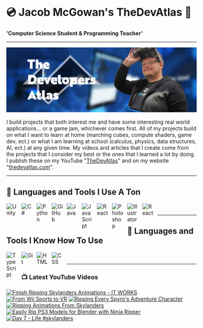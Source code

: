 # 💿 Jacob McGowan's TheDevAtlas 💽

**'Computer Science Student & Programming Teacher'**

---

!["Banner"](/photos/banner.png)

I build projects that both interest me and have some interesting real world applications... or a game jam, whichever comes first. All of my projects build on what I want to learn at home (marching cubes, compute shaders, game dev, ect.) or what I am learning at school (calculus, physics, data structures, AI, ect.) at any given time. My videos and articles that I create come from the projects that I consider my best or the ones that I learned a lot by doing. I publish these on my YouTube "[TheDevAtlas](https://www.youtube.com/@thedevatlas)" and on my website "[thedevatlas.com](https://www.thedevatlas.com/)".

---

## 💾 Languages and Tools I Use A Ton

<img align="left" alt="Unity" width="30px" style="padding-right:10px;" src="https://cdn.jsdelivr.net/gh/devicons/devicon@latest/icons/unity/unity-original.svg" />
<img align="left" alt="C#" width="30px" style="padding-right:10px;" src="https://cdn.jsdelivr.net/gh/devicons/devicon@latest/icons/csharp/csharp-original.svg" />
<img align="left" alt="Python" width="30px" style="padding-right:10px;" src="https://cdn.jsdelivr.net/gh/devicons/devicon@latest/icons/python/python-original.svg" />
<img align="left" alt="GitHub" width="30px" style="padding-right:10px;" src="https://cdn.jsdelivr.net/gh/devicons/devicon/icons/github/github-original.svg" />
<img align="left" alt="Java" width="30px" style="padding-right:10px;" src="https://cdn.jsdelivr.net/gh/devicons/devicon/icons/java/java-original.svg"/>
<img align="left" alt="JavaScript" width="30px" style="padding-right:10px;" src="https://cdn.jsdelivr.net/gh/devicons/devicon/icons/javascript/javascript-plain.svg" />
<img align="left" alt="React" width="30px" style="padding-right:10px;" src="https://cdn.jsdelivr.net/gh/devicons/devicon/icons/react/react-original.svg" />
<img align="left" alt="Photoshop" width="30px" style="padding-right:10px;" src="https://cdn.jsdelivr.net/gh/devicons/devicon@latest/icons/photoshop/photoshop-original.svg" />
<img align="left" alt="Illustrator" width="30px" style="padding-right:10px;" src="https://cdn.jsdelivr.net/gh/devicons/devicon@latest/icons/illustrator/illustrator-plain.svg" />
<img align="left" alt="React" width="30px" style="padding-right:10px;" src="https://cdn.jsdelivr.net/gh/devicons/devicon@latest/icons/premierepro/premierepro-original.svg" />

<br />

---

## 🧠 Languages and Tools I Know How To Use

<img align="left" alt="TypeScript" width="30px" style="padding-right:10px;" src="https://cdn.jsdelivr.net/gh/devicons/devicon/icons/typescript/typescript-plain.svg" />
<img align="left" alt="Git" width="30px" style="padding-right:10px;" src="https://cdn.jsdelivr.net/gh/devicons/devicon/icons/git/git-original.svg" />
<img align="left" alt="HTML" width="30px" style="padding-right:10px;" src="https://cdn.jsdelivr.net/gh/devicons/devicon/icons/html5/html5-plain.svg" />
<img align="left" alt="CSS" width="30px" style="padding-right:10px;" src="https://cdn.jsdelivr.net/gh/devicons/devicon/icons/css3/css3-plain.svg" />

<br />

---

### 📺 Latest YouTube Videos

<!-- BEGIN YOUTUBE-CARDS -->
[![Finish Ripping Skylanders Animations - IT WORKS](https://ytcards.demolab.com/?id=z1RrArL5yG8&title=Finish+Ripping+Skylanders+Animations+-+IT+WORKS&lang=en&timestamp=1724715678&background_color=%230d1117&title_color=%23ffffff&stats_color=%23dedede&max_title_lines=1&width=250&border_radius=5 "Finish Ripping Skylanders Animations - IT WORKS")](https://www.youtube.com/watch?v=z1RrArL5yG8)
[![From Wii Sports to VR](https://ytcards.demolab.com/?id=IauEAWm1dBU&title=From+Wii+Sports+to+VR&lang=en&timestamp=1724688016&background_color=%230d1117&title_color=%23ffffff&stats_color=%23dedede&max_title_lines=1&width=250&border_radius=5 "From Wii Sports to VR")](https://www.youtube.com/watch?v=IauEAWm1dBU)
[![Ripping Every Spyro's Adventure Character](https://ytcards.demolab.com/?id=hwkGvjwyy80&title=Ripping+Every+Spyro%27s+Adventure+Character&lang=en&timestamp=1724655563&background_color=%230d1117&title_color=%23ffffff&stats_color=%23dedede&max_title_lines=1&width=250&border_radius=5 "Ripping Every Spyro's Adventure Character")](https://www.youtube.com/watch?v=hwkGvjwyy80)
[![Ripping Animations From Skylanders](https://ytcards.demolab.com/?id=Nl8isYc4zcc&title=Ripping+Animations+From+Skylanders&lang=en&timestamp=1724650203&background_color=%230d1117&title_color=%23ffffff&stats_color=%23dedede&max_title_lines=1&width=250&border_radius=5 "Ripping Animations From Skylanders")](https://www.youtube.com/watch?v=Nl8isYc4zcc)
[![Easily Rip PS3 Models for Blender with Ninja Ripper](https://ytcards.demolab.com/?id=FAtw0X42pOw&title=Easily+Rip+PS3+Models+for+Blender+with+Ninja+Ripper&lang=en&timestamp=1724601617&background_color=%230d1117&title_color=%23ffffff&stats_color=%23dedede&max_title_lines=1&width=250&border_radius=5 "Easily Rip PS3 Models for Blender with Ninja Ripper")](https://www.youtube.com/watch?v=FAtw0X42pOw)
[![Day 7 - Life #skylanders](https://ytcards.demolab.com/?id=tKR-lFiahD8&title=Day+7+-+Life+%23skylanders&lang=en&timestamp=1724594354&background_color=%230d1117&title_color=%23ffffff&stats_color=%23dedede&max_title_lines=1&width=250&border_radius=5 "Day 7 - Life #skylanders")](https://www.youtube.com/watch?v=tKR-lFiahD8)
<!-- END YOUTUBE-CARDS -->
#
